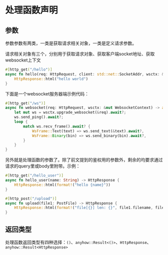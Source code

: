 # 处理函数声明

## 参数

参数参数有两类，一类是获取请求相关对象，一类是定义请求参数。

请求相关对象有三个，分别用于获取请求对象、获取客户端socket地址、获取websocket上下文

```rust
#[http_get("/hello")]
async fn hello(req: HttpRequest, client: std::net::SocketAddr, wsctx: &mut WebsocketContext) -> HttpResponse {
    HttpResponse::html("hello world")
}
```

下面是一个websocket服务器端示例代码：

```rust
#[http_get("/ws")]
async fn websocket(req: HttpRequest, wsctx: &mut WebsocketContext) -> anyhow::Result<()> {
    let mut ws = wsctx.upgrade_websocket(&req).await?;
    ws.send_ping().await?;
    loop {
        match ws.recv_frame().await? {
            WsFrame::Text(text) => ws.send_text(&text).await?,
            WsFrame::Binary(bin) => ws.send_binary(bin).await?,
        }
    }
}
```

另外就是处理函数的参数了。除了前文提到的鉴权用的参数外，剩余的均要求通过请求的query里或body里附带。示例：

```rust
#[http_get("/hello_user")]
async fn hello_user(name: String) -> HttpResponse {
    HttpResponse::html(format!("hello {name}"))
}

#[http_post("/upload")]
async fn upload(file1: PostFile) -> HttpResponse {
    HttpResponse::html(format!("file[{}] len: {}", file1.filename, file1.data.len()))
}
```

## 返回类型

处理函数返回类型有四种选择：`()`、`anyhow::Result<()>`、`HttpResponse`、`anyhow::Result<HttpResponse>`
